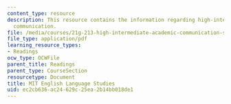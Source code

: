 ```yaml
---
content_type: resource
description: This resource contains the information regarding high-intermediate academic
  communication.
file: /media/courses/21g-213-high-intermediate-academic-communication-spring-2004/ec2cb636ac24629c25ea2b14bb018de1_MIT21G_213S04_comma_excerc.pdf
file_type: application/pdf
learning_resource_types:
- Readings
ocw_type: OCWFile
parent_title: Readings
parent_type: CourseSection
resourcetype: Document
title: MIT English Language Studies
uid: ec2cb636-ac24-629c-25ea-2b14bb018de1
---
```

